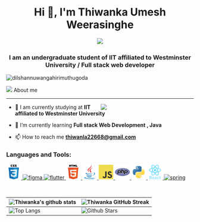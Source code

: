 <h1 align="center">Hi 👋, I'm Thiwanka Umesh Weerasinghe</h1>
<p align="center">
	<a href="https://github.com/Bouaskaoun">
		<img src="https://readme-typing-svg.herokuapp.com?lines=Computer+Science+Student;Full+Stack+Web+Developer;AI%20|%20DS%20|%20ML%20Enthusiastic;Always%20learning%20new%20things&center=true&width=380&height=45">
	</a>
</p>
<h3 align="center">I am an undergraduate student of IIT affiliated to Westminster University / Full stack web developer </h3>
<p align="left"> <img src="https://komarev.com/ghpvc/?username=dilshannuwangahirimuthugoda&label=Profile%20views&color=0e75b6&style=flat" alt="dilshannuwangahirimuthugoda" /> </p>


<picture><img src = "https://github.com/7oSkaaa/7oSkaaa/blob/main/Images/about_me.gif?raw=true" width = 50px></picture> About me

---
<picture> <img align="right" src="https://github.com/7oSkaaa/7oSkaaa/blob/main/Images/Right_Side.gif?raw=true" width = 250px></picture>

- 🔭 I am currently studying at **IIT affiliated to Westminster University**

- 🌱 I’m currently learning **Full stack Web Development , Java**

- 📫 How to reach me **thiwanla22668@gmail.com**



<h3 align="left">Languages and Tools:</h3>
<p align="left"> <a href="https://www.w3schools.com/css/" target="_blank" rel="noreferrer">
  <img src="https://raw.githubusercontent.com/devicons/devicon/master/icons/css3/css3-original-wordmark.svg" alt="css3" width="40" height="40"/> 
</a> <a href="https://www.figma.com/" target="_blank" rel="noreferrer"> <img src="https://www.vectorlogo.zone/logos/figma/figma-icon.svg" alt="figma" width="40" height="40"/> </a>
  <a href="https://flutter.dev" target="_blank" rel="noreferrer"> <img src="https://www.vectorlogo.zone/logos/flutterio/flutterio-icon.svg" alt="flutter" width="40" height="40"/> </a> 
  <a href="https://www.w3.org/html/" target="_blank" rel="noreferrer"> <img src="https://raw.githubusercontent.com/devicons/devicon/master/icons/html5/html5-original-wordmark.svg" alt="html5" width="40" height="40"/> </a> 
  <a href="https://www.java.com" target="_blank" rel="noreferrer"> <img src="https://raw.githubusercontent.com/devicons/devicon/master/icons/java/java-original.svg" alt="java" width="40" height="40"/> </a> 
  <a href="https://developer.mozilla.org/en-US/docs/Web/JavaScript" target="_blank" rel="noreferrer"> <img src="https://raw.githubusercontent.com/devicons/devicon/master/icons/javascript/javascript-original.svg" alt="javascript" width="40" height="40"/> </a>
  <a href="https://www.php.net" target="_blank" rel="noreferrer"> <img src="https://raw.githubusercontent.com/devicons/devicon/master/icons/php/php-original.svg" alt="php" width="40" height="40"/> </a> 
  <a href="https://www.python.org" target="_blank" rel="noreferrer"> <img src="https://raw.githubusercontent.com/devicons/devicon/master/icons/python/python-original.svg" alt="python" width="40" height="40"/> </a>
  <a href="https://reactjs.org/" target="_blank" rel="noreferrer"> <img src="https://raw.githubusercontent.com/devicons/devicon/master/icons/react/react-original-wordmark.svg" alt="react" width="40" height="40"/> </a>
  <a href="https://spring.io/" target="_blank" rel="noreferrer"> <img src="https://www.vectorlogo.zone/logos/springio/springio-icon.svg" alt="spring" width="40" height="40"/> </a> </p>

  <br>
  
| ![Thiwanka's github stats](https://github-readme-stats.vercel.app/api?username=Thiwanka1012&show_icons=true&theme=tokyonight) | ![Thiwanka GitHub Streak](https://github-readme-streak-stats.herokuapp.com/?user=Thiwanka1012&theme=tokyonight) |
| --- | --- |
| ![Top Langs](https://github-readme-stats.vercel.app/api/top-langs/?username=DilshanNuwangaHirimuthugoda&theme=tokyonight) | ![Github Stars](https://github-readme-stats.vercel.app/api?username=DilshanNuwangaHirimuthugoda&show_icons=true&locale=en&count_private=true&hide_rank=true&custom_title=My%20GitHub%20Stats&disable_animations=true&theme=tokyonight) |


<br>
